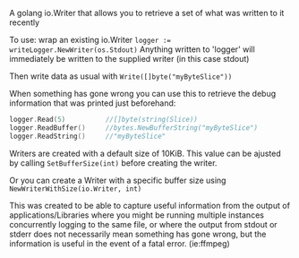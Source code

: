 A golang io.Writer that allows you to retrieve a set of what was written to it recently


To use: wrap an existing io.Writer `logger := writeLogger.NewWriter(os.Stdout)` 
Anything written to 'logger' will immediately be written to the supplied writer (in this case stdout)


Then write data as usual with `Write([]byte("myByteSlice"))`


When something has gone wrong you can use this to retrieve the debug information that was printed just beforehand:

```go
logger.Read(5)			//[]byte(string(Slice))
logger.ReadBuffer()		//bytes.NewBufferString("myByteSlice")
logger.ReadString()		//"myByteSlice"
```



Writers are created with a default size of 10KiB. This value can be ajusted by calling `SetBufferSize(int)` before creating the writer.

Or you can create a Writer with a specific buffer size using `NewWriterWithSize(io.Writer, int)`


This was created to be able to capture useful information from the output of applications/Libraries where you might be running multiple instances concurrently logging to the same file, or where the output from stdout or stderr does not necessarily mean something has gone wrong, but the information is useful in the event of a fatal error. (ie:ffmpeg)
